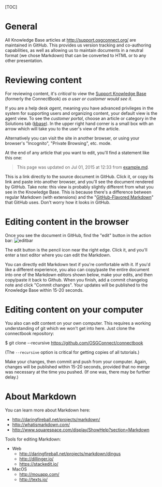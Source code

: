 [title]: - "Editing content (topics)"

[TOC]

# General

All Knowledge Base articles at http://support.osgconnect.org/ are maintained
in GitHub. This provides us version tracking and co-authoring capabilities,
as well as allowing us to maintain documents in a neutral format (we chose
Markdown) that can be converted to HTML or to any other presentation.


# Reviewing content

For reviewing content, it's _critical_ to view the [Support Knowledge Base][kbase]
(formerly the ConnectBook) *as a user or customer would see it*.  

If you are a help desk *agent*, meaning you have advanced privileges in the
system for supporting users and organizing content, your default view is
the agent view.  To see the *customer portal*, choose an article or category
in the Solutions tab ([kbase]).  In the upper right hand corner is a small box with an arrow
which will take you to the user's view of the article.

Alternatively you can visit the site in another browser, or using your browser's "Incognito",
"Private Browsing", etc. mode.

[kbase]: http://support.opensciencegrid.org/solution/categories

At the end of any article that you want to edit, you'll find a statement like this one:

> This page was updated on Jul 01, 2015 at 12:33 from [example.md][example-link].

[example-link]: https://github.com/OSGConnect/connectbook/blob/master/example.md

This is a link directly to the source document in GitHub.  Click it, or copy its link
and paste into another browser, and you'll see the document rendered by GitHub.  Take
note: this view is probably slightly different from what you see in the Knowledge Base.
This is because there's a difference between regular Markdown (with extensions) and
the "[GitHub-Flavored Markdown][gfm]" that GitHub uses.  Don't worry how it looks
in GitHub.

[gfm]: https://help.github.com/articles/github-flavored-markdown/

# Editing content in the browser

Once you see the document in GitHub, find the "edit" button in the action bar:
![editbar][editbar]

[editbar]: https://raw.githubusercontent.com/OSGConnect/connectbook/master/admin/github-edit.jpg

The edit button is the pencil icon near the right edge. Click it, and you'll enter
a text editor where you can edit the Markdown.

You can directly edit Markdown text if you're comfortable with it.  If you'd like
a different experience, you also can copy/paste the entire document into one of the
Markdown editors shown below, make your edits, and then copy/paste it back to Github.
When you finish, add a commit changelog note and click "Commit changes".  Your updates
will be published to the Knowledge Base within 15-20 seconds.

# Editing content on your computer

You also can edit content on your own computer.  This requires a working understanding
of git which we won't get into here.  Just clone the connectbook repository:

  $ git clone --recursive https://github.com/OSGConnect/connectbook

(The `--recursive` option is critical for getting copies of all tutorials.)

Make your changes, then commit and push from your computer.  Again, changes
will be published within 15-20 seconds, provided that no merge was necessary
at the time you pushed.  (If one was, there may be further delay.)


# About Markdown

You can learn more about Markdown here:

* http://daringfireball.net/projects/markdown/
* http://whatismarkdown.com/
* http://www.squarespace.com/display/ShowHelp?section=Markdown


Tools for editing Markdown:

* Web
  * http://daringfireball.net/projects/markdown/dingus
  * http://dillinger.io/
  * https://stackedit.io/
* MacOS
  * http://mouapp.com/
  * http://texts.io/


